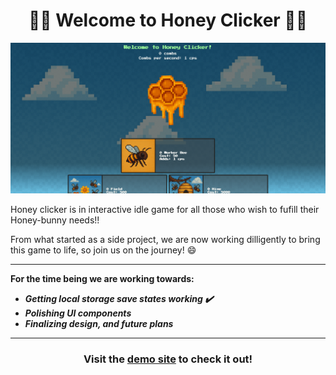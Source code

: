<h1 align="center">🐝🍯 Welcome to Honey Clicker 🍯🐝</h1>

<img src="https://github.com/riley-ad-clark/image-collection/raw/main/honeyclickergif.gif">

Honey clicker is in interactive idle game for all those who wish to fufill their Honey-bunny needs!!

From what started as a side project, we are now working dilligently to bring this game to life, so join us on the journey! 😄

***

<strong>For the time being we are working towards:<strong>
<em>
  <ul>
    <li>Getting local storage save states working ✔️</li> 
    <li>Polishing UI components</li>
    <li>Finalizing design, and future plans</li>
  </ul>
</em>

***

<h3 align="center">Visit the <a href="https://AmirMohammadi-1.github.io/Honey-Clicker-V1/Game.html" target="_blank">demo site</a> to check it out!</h3>
